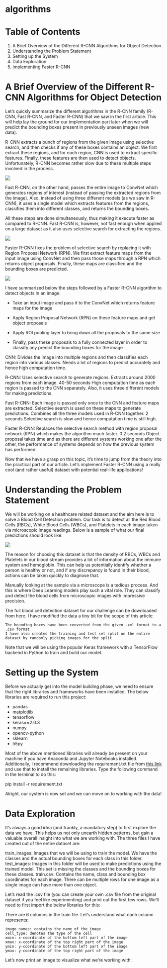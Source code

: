 # algorithms

# Table of Contents

  1.  A Brief Overview of the Different R-CNN Algorithms for Object Detection
  2.  Understanding the Problem Statement
  3.  Setting up the System
  4.  Data Exploration
  5.  Implementing Faster R-CNN

# A Brief Overview of the Different R-CNN Algorithms for Object Detection

Let’s quickly summarize the different algorithms in the R-CNN family (R-CNN, Fast R-CNN, and Faster R-CNN) that we saw in the first article. This will help lay the ground for our implementation part later when we will predict the bounding boxes present in previously unseen images (new data).

R-CNN extracts a bunch of regions from the given image using selective search, and then checks if any of these boxes contains an object. We first extract these regions, and for each region, CNN is used to extract specific features. Finally, these features are then used to detect objects. Unfortunately, R-CNN becomes rather slow due to these multiple steps involved in the process.

![](https://s3-ap-south-1.amazonaws.com/av-blog-media/wp-content/uploads/2018/10/rcnn.png)

Fast R-CNN, on the other hand, passes the entire image to ConvNet which generates regions of interest (instead of passing the extracted regions from the image). Also, instead of using three different models (as we saw in R-CNN), it uses a single model which extracts features from the regions, classifies them into different classes, and returns the bounding boxes.

All these steps are done simultaneously, thus making it execute faster as compared to R-CNN. Fast R-CNN is, however, not fast enough when applied on a large dataset as it also uses selective search for extracting the regions.

![](https://s3-ap-south-1.amazonaws.com/av-blog-media/wp-content/uploads/2018/10/Fast-rcnn.png)

Faster R-CNN fixes the problem of selective search by replacing it with Region Proposal Network (RPN). We first extract feature maps from the input image using ConvNet and then pass those maps through a RPN which returns object proposals. Finally, these maps are classified and the bounding boxes are predicted.

![](https://s3-ap-south-1.amazonaws.com/av-blog-media/wp-content/uploads/2018/10/Faster-rcnn.png)

I have summarized below the steps followed by a Faster R-CNN algorithm to detect objects in an image:

* Take an input image and pass it to the ConvNet which returns feature maps for the image

* Apply Region Proposal Network (RPN) on these feature maps and get object proposals
* Apply ROI pooling layer to bring down all the proposals to the same size
* Finally, pass these proposals to a fully connected layer in order to classify any predict the bounding boxes for   the image

CNN: Divides the image into multiple regions and then classifies each region into various classes. Needs a lot of regions to predict accurately and hence high computation time.

R-CNN: Uses selective search to generate regions. Extracts around 2000 regions from each image. 40-50 seconds High computation time as each region is passed to the CNN separately. Also, it uses three different models for making predictions.

Fast R-CNN: Each image is passed only once to the CNN and feature maps are extracted. Selective search is used on these maps to generate predictions. Combines all the three models used in R-CNN together. 2 seconds Selective search is slow and hence computation time is still high.

Faster R-CNN: Replaces the selective search method with region proposal network (RPN) which makes the algorithm much faster. 0.2 seconds Object proposal takes time and as there are different systems working one after the other, the performance of systems depends on how the previous system has performed.

Now that we have a grasp on this topic, it’s time to jump from the theory into the practical part of our article. Let’s implement Faster R-CNN using a really cool (and rather useful) dataset with potential real-life applications!


# Understanding the Problem Statement

We will be working on a healthcare related dataset and the aim here is to solve a Blood Cell Detection problem. Our task is to detect all the Red Blood Cells (RBCs), White Blood Cells (WBCs), and Platelets in each image taken via microscopic image readings. Below is a sample of what our final predictions should look like:

![](https://s3-ap-south-1.amazonaws.com/av-blog-media/wp-content/uploads/2018/10/example.jpg)

The reason for choosing this dataset is that the density of RBCs, WBCs and Platelets in our blood stream provides a lot of information about the immune system and hemoglobin. This can help us potentially identify whether a person is healthy or not, and if any discrepancy is found in their blood, actions can be taken quickly to diagnose that.

Manually looking at the sample via a microscope is a tedious process. And this is where Deep Learning models play such a vital role. They can classify and detect the blood cells from microscopic images with impressive precision.

The full blood cell detection dataset for our challenge can be downloaded from here. I have modified the data a tiny bit for the scope of this article:

    The bounding boxes have been converted from the given .xml format to a .csv format
    I have also created the training and test set split on the entire dataset by randomly picking images for the split

Note that we will be using the popular Keras framework with a TensorFlow backend in Python to train and build our model.

 
# Setting up the System

Before we actually get into the model building phase, we need to ensure that the right libraries and frameworks have been installed. The below libraries are required to run this project:

* pandas
* matplotlib
* tensorflow
* keras==2.0.3
* numpy
* opencv-python
* sklearn
* h5py

Most of the above mentioned libraries will already be present on your machine if you have Anaconda and Jupyter Notebooks installed. Additionally, I recommend downloading the requirement.txt file from [this link](https://drive.google.com/file/d/1R4O0stMW9Wjksg-o7c54svntDiyask1B/view) and use that to install the remaining libraries. Type the following command in the terminal to do this:

pip install -r requirement.txt

Alright, our system is now set and we can move on to working with the data!


# Data Exploration

It’s always a good idea (and frankly, a mandatory step) to first explore the data we have. This helps us not only unearth hidden patterns, but gain a valuable overall insight into what we are working with. The three files I have created out of the entire dataset are:

 train_images: Images that we will be using to train the model. We have the classes and the actual bounding boxes for each class in this folder.
 test_images: Images in this folder will be used to make predictions using the trained model. This set is missing the classes and the bounding boxes for these classes.
 train.csv: Contains the name, class and bounding box coordinates for each image. There can be multiple rows for one image as a single image can have more than one object.

Let’s read the .csv file (you can create your own .csv file from the original dataset if you feel like experimenting) and print out the first few rows. We’ll need to first import the below libraries for this:

There are 6 columns in the train file. Let’s understand what each column represents:

    image_names: contains the name of the image
    cell_type: denotes the type of the cell
    xmin: x-coordinate of the bottom left part of the image
    xmax: x-coordinate of the top right part of the image
    ymin: y-coordinate of the bottom left part of the image
    ymax: y-coordinate of the top right part of the image

Let’s now print an image to visualize what we’re working with:

